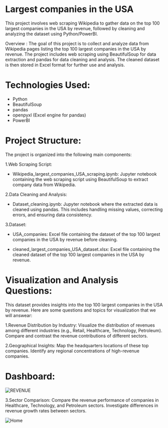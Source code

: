 
# Largest companies in the USA


This project involves web scraping Wikipedia to gather data on the top 100 largest companies in the USA by revenue, followed by cleaning and analyzing the dataset using Python/PowerBI.

Overview :
The goal of this project is to collect and analyze data from Wikipedia pages listing the top 100 largest companies in the USA by revenue. The project includes web scraping using BeautifulSoup for data extraction and pandas for data cleaning and analysis. The cleaned dataset is then stored in Excel format for further use and analysis.

# Technologies Used:
- Python
- BeautifulSoup
- pandas
- openpyxl (Excel engine for pandas)
- PowerBI
  
# Project Structure:
The project is organized into the following main components:

1.Web Scraping Script:

- Wikipedia_largest_companies_USA_scraping.ipynb: Jupyter notebook containing the web scraping script using BeautifulSoup to extract company data from       Wikipedia.
  
2.Data Cleaning and Analysis:

- Dataset_cleaning.ipynb: Jupyter notebook where the extracted data is cleaned using pandas. This includes handling missing values, correcting errors, and ensuring data consistency.
  
3.Dataset:

- USA_companies: Excel file containing the dataset of the top 100 largest companies in the USA by revenue before cleaning.

- cleaned_largest_companies_USA_dataset.xlsx: Excel file containing the cleaned dataset of the top 100 largest companies in the USA by revenue.

# Visualization and Analysis Questions:

This dataset provides insights into the top 100 largest companies in the USA by revenue. Here are some questions and topics for visualization that we will answear:

1.Revenue Distribution by Industry:
Visualize the distribution of revenues among different industries (e.g., Retail, Healthcare, Technology, Petroleum).
Compare and contrast the revenue contributions of different sectors.

2.Geographical Insights:
Map the headquarters locations of these top companies.
Identify any regional concentrations of high-revenue companies.

# Dashboard:

![REVENUE](https://github.com/DevVertix/USA-largest-companies-by-revenue/assets/96891235/bca335c5-7491-4c12-91e4-1803ab69f8c2)


3.Sector Comparison:
Compare the revenue performance of companies in Healthcare, Technology, and Petroleum sectors.
Investigate differences in revenue growth rates between sectors.

![Home]()

